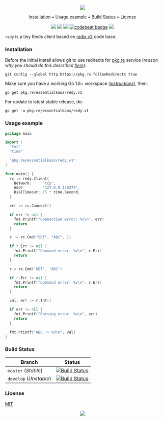 <p align="center"><a href="#readme"><img src="https://gh.kaos.st/redy.svg"/></a></p>

<p align="center"><a href="#installation">Installation</a> • <a href="#usage-example">Usage example</a> • <a href="#build-status">Build Status</a> • <a href="#license">License</a></p>

<p align="center">
  <a href="https://godoc.org/pkg.re/essentialkaos/redy.v1"><img src="https://godoc.org/pkg.re/essentialkaos/redy.v1?status.svg"></a>
  <a href="https://goreportcard.com/report/github.com/essentialkaos/redy"><img src="https://goreportcard.com/badge/github.com/essentialkaos/redy"></a>
  <a href="https://travis-ci.org/essentialkaos/redy"><img src="https://travis-ci.org/essentialkaos/redy.svg"></a>
  <a href="https://codebeat.co/projects/github-com-essentialkaos-redy-master"><img alt="codebeat badge" src="https://codebeat.co/badges/1398d17c-e335-43c7-92d7-3aa484b2454c" /></a>
  <a href="https://github.com/essentialkaos/redy/blob/master/LICENSE"><img src="https://gh.kaos.st/mit.svg"></a>
</p>

`redy` is a tiny Redis client based on [radix.v2](https://github.com/mediocregopher/radix.v2) code base.

### Installation

Before the initial install allows git to use redirects for [pkg.re](https://github.com/essentialkaos/pkgre) service (_reason why you should do this described [here](https://github.com/essentialkaos/pkgre#git-support)_):

```
git config --global http.https://pkg.re.followRedirects true
```

Make sure you have a working Go 1.8+ workspace (_[instructions](https://golang.org/doc/install)_), then:

```
go get pkg.re/essentialkaos/redy.v1
```

For update to latest stable release, do:

```
go get -u pkg.re/essentialkaos/redy.v1
```

### Usage example
```go
package main

import (
  "fmt"
  "time"

  "pkg.re/essentialkaos/redy.v1"
)

func main() {
  rc := redy.Client{
    Network:     "tcp",
    Addr:        "127.0.0.1:6379",
    DialTimeout: 15 * time.Second,
  }

  err := rc.Connect()

  if err != nil {
    fmt.Printf("Connection error: %v\n", err)
    return
  }

  r := rc.Cmd("SET", "ABC", 1)

  if r.Err != nil {
    fmt.Printf("Command error: %v\n", r.Err)
    return
  }

  r = rc.Cmd("GET", "ABC")

  if r.Err != nil {
    fmt.Printf("Command error: %v\n", r.Err)
    return
  }

  val, err := r.Int()

  if err != nil {
    fmt.Printf("Parsing error: %v\n", err)
    return
  }

  fmt.Printf("ABC -> %d\n", val)
}
```

### Build Status

| Branch     | Status |
|------------|--------|
| `master` (_Stable_) | [![Build Status](https://travis-ci.org/essentialkaos/redy.svg?branch=master)](https://travis-ci.org/essentialkaos/redy) |
| `develop` (_Unstable_) | [![Build Status](https://travis-ci.org/essentialkaos/redy.svg?branch=develop)](https://travis-ci.org/essentialkaos/redy) |

### License

[MIT](LICENSE)

<p align="center"><a href="https://essentialkaos.com"><img src="https://gh.kaos.st/ekgh.svg"/></a></p>
